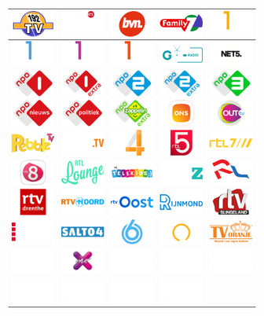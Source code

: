 | ![](https://raw.githubusercontent.com/RevGear/logo/master/Countries/NL/192TV.png)| ![](https://raw.githubusercontent.com/RevGear/logo/master/Countries/NL/AT5.png)| ![](https://raw.githubusercontent.com/RevGear/logo/master/Countries/NL/BVN.png)| ![](https://raw.githubusercontent.com/RevGear/logo/master/Countries/NL/Family7.png)| ![](https://raw.githubusercontent.com/RevGear/logo/master/Countries/NL/Film1Action.png)| 
|:---:|:---:|:---:|:---:|:---:| 
| ![](https://raw.githubusercontent.com/RevGear/logo/master/Countries/NL/Film1Drama.png)| ![](https://raw.githubusercontent.com/RevGear/logo/master/Countries/NL/Film1Family.png)| ![](https://raw.githubusercontent.com/RevGear/logo/master/Countries/NL/Film1Premiere.png)| ![](https://raw.githubusercontent.com/RevGear/logo/master/Countries/NL/GORTV.png)| ![](https://raw.githubusercontent.com/RevGear/logo/master/Countries/NL/Net5.png)| 
| ![](https://raw.githubusercontent.com/RevGear/logo/master/Countries/NL/NPO1.png)| ![](https://raw.githubusercontent.com/RevGear/logo/master/Countries/NL/NPO1Extra.png)| ![](https://raw.githubusercontent.com/RevGear/logo/master/Countries/NL/NPO2.png)| ![](https://raw.githubusercontent.com/RevGear/logo/master/Countries/NL/NPO2Extra.png)| ![](https://raw.githubusercontent.com/RevGear/logo/master/Countries/NL/NPO3.png)| 
| ![](https://raw.githubusercontent.com/RevGear/logo/master/Countries/NL/NPONieuws.png)| ![](https://raw.githubusercontent.com/RevGear/logo/master/Countries/NL/NPOPolitiek.png)| ![](https://raw.githubusercontent.com/RevGear/logo/master/Countries/NL/NPOZappelinExtra.png)| ![](https://raw.githubusercontent.com/RevGear/logo/master/Countries/NL/ONS.png)| ![](https://raw.githubusercontent.com/RevGear/logo/master/Countries/NL/OutTV.png)| 
| ![](https://raw.githubusercontent.com/RevGear/logo/master/Countries/NL/PebbleTV.png)| ![](https://raw.githubusercontent.com/RevGear/logo/master/Countries/NL/PodiumTV.png)| ![](https://raw.githubusercontent.com/RevGear/logo/master/Countries/NL/RTL4.png)| ![](https://raw.githubusercontent.com/RevGear/logo/master/Countries/NL/RTL5.png)| ![](https://raw.githubusercontent.com/RevGear/logo/master/Countries/NL/RTL7.png)| 
| ![](https://raw.githubusercontent.com/RevGear/logo/master/Countries/NL/RTL8.png)| ![](https://raw.githubusercontent.com/RevGear/logo/master/Countries/NL/RTLLounge.png)| ![](https://raw.githubusercontent.com/RevGear/logo/master/Countries/NL/RTLTelekids.png)| ![](https://raw.githubusercontent.com/RevGear/logo/master/Countries/NL/RTLZ.png)| ![](https://raw.githubusercontent.com/RevGear/logo/master/Countries/NL/RTVDordrecht.png)| 
| ![](https://raw.githubusercontent.com/RevGear/logo/master/Countries/NL/RTVDrenthe.png)| ![](https://raw.githubusercontent.com/RevGear/logo/master/Countries/NL/RTVNoord.png)| ![](https://raw.githubusercontent.com/RevGear/logo/master/Countries/NL/RTVOost.png)| ![](https://raw.githubusercontent.com/RevGear/logo/master/Countries/NL/RTVRijnmond.png)| ![](https://raw.githubusercontent.com/RevGear/logo/master/Countries/NL/RTVSlingeland.png)| 
| ![](https://raw.githubusercontent.com/RevGear/logo/master/Countries/NL/RTVUtrecht.png)| ![](https://raw.githubusercontent.com/RevGear/logo/master/Countries/NL/Salto4.png)| ![](https://raw.githubusercontent.com/RevGear/logo/master/Countries/NL/SBS6.png)| ![](https://raw.githubusercontent.com/RevGear/logo/master/Countries/NL/SBS9.png)| ![](https://raw.githubusercontent.com/RevGear/logo/master/Countries/NL/TVOranje.png)| 
| ![](https://raw.githubusercontent.com/RevGear/logo/master/Countries/NL/Xite.png)| ![](https://raw.githubusercontent.com/RevGear/logo/master/Countries/NL/XMO.png)| ![](https://raw.githubusercontent.com/RevGear/logo/master/Countries/NL/ZiggoSport.png)| ![](https://raw.githubusercontent.com/RevGear/logo/master/Countries/NL/ZiggoSportDocu.png)| ![](https://raw.githubusercontent.com/RevGear/logo/master/Countries/NL/ZiggoSportGolf.png)| 
| ![](https://raw.githubusercontent.com/RevGear/logo/master/Countries/NL/ZiggoSportRacing.png)| ![](https://raw.githubusercontent.com/RevGear/logo/master/Countries/NL/ZiggoSportSelect.png)| ![](https://raw.githubusercontent.com/RevGear/logo/master/Countries/NL/ZiggoSportTennis.png)| ![](https://raw.githubusercontent.com/RevGear/logo/master/Countries/NL/ZiggoSportVoetbal.png) | 
